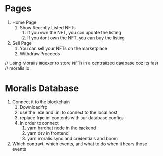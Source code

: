 # Pages

1. Home Page
   1. Show Recently Listed NFTs
      1. If you own the NFT, you can update the listing
      2. If you dont own the NFT, you can buy the listing
2. Sell Page
   1. You can sell your NFTs on the marketplace
   2. Withdraw Proceeds

// Using Moralis Indexer to store NFTs in a centralized database coz its fast
// moralis.io

# Moralis Database

1. Connect it to the blockchain
   1. Download frp
   2. use the .exe and .ini to connect to the local host
   3. replace frpc.ini contents with our database configs
   4. In order to connect
      1. yarn hardhat node in the backend
      2. yarn dev in frontend
      3. yarn moralis:sync and credentials and boom
2. Which contract, which events, and what to do when it hears those events
